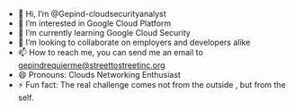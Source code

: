 - 👋 Hi, I’m @Gepind-cloudsecurityanalyst
- 👀 I’m interested in Google Cloud Platform
- 🌱 I’m currently learning Google Cloud Security
- 💞️ I’m looking to collaborate on employers and developers alike
- 📫 How to reach me, you can send me an email to gepindrequierme@streettostreetinc.org
- 😄 Pronouns: Clouds Networking Enthusiast
- ⚡ Fun fact: The real challenge comes not from the outside , but from the self.

<!---
Gepind-cloudsecurityanalyst/Gepind-cloudsecurityanalyst is a ✨ special ✨ repository because its `README.md` (this file) appears on your GitHub profile.
You can click the Preview link to take a look at your changes.
--->
